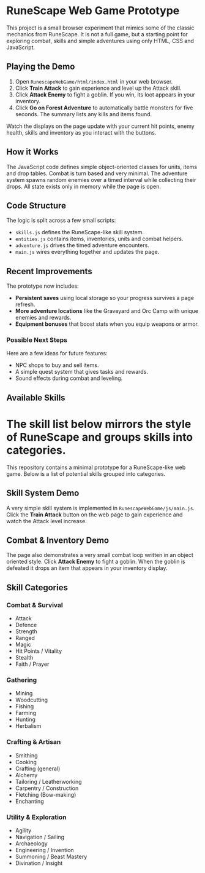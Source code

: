# RuneScape Web Game Prototype


This project is a small browser experiment that mimics some of the classic mechanics from RuneScape. It is not a full game, but a starting point for exploring combat, skills and simple adventures using only HTML, CSS and JavaScript.

## Playing the Demo

1. Open `RunescapeWebGame/html/index.html` in your web browser.
2. Click **Train Attack** to gain experience and level up the Attack skill.
3. Click **Attack Enemy** to fight a goblin. If you win, its loot appears in your inventory.
4. Click **Go on Forest Adventure** to automatically battle monsters for five seconds. The summary lists any kills and items found.

Watch the displays on the page update with your current hit points, enemy health, skills and inventory as you interact with the buttons.

## How it Works

The JavaScript code defines simple object-oriented classes for units, items and drop tables. Combat is turn based and very minimal. The adventure system spawns random enemies over a timed interval while collecting their drops. All state exists only in memory while the page is open.

## Code Structure

The logic is split across a few small scripts:

- `skills.js` defines the RuneScape-like skill system.
- `entities.js` contains items, inventories, units and combat helpers.
- `adventure.js` drives the timed adventure encounters.
- `main.js` wires everything together and updates the page.

## Recent Improvements

The prototype now includes:

- **Persistent saves** using local storage so your progress survives a page refresh.
- **More adventure locations** like the Graveyard and Orc Camp with unique enemies and rewards.
- **Equipment bonuses** that boost stats when you equip weapons or armor.

### Possible Next Steps

Here are a few ideas for future features:

- NPC shops to buy and sell items.
- A simple quest system that gives tasks and rewards.
- Sound effects during combat and leveling.

## Available Skills

The skill list below mirrors the style of RuneScape and groups skills into categories.
=======
This repository contains a minimal prototype for a RuneScape-like web game. Below is a list of potential skills grouped into categories.

## Skill System Demo

A very simple skill system is implemented in `RunescapeWebGame/js/main.js`. Click the **Train Attack** button on the web page to gain experience and watch the Attack level increase.

## Combat & Inventory Demo

The page also demonstrates a very small combat loop written in an object oriented style. Click **Attack Enemy** to fight a goblin. When the goblin is defeated it drops an item that appears in your inventory display.

## Skill Categories


### Combat & Survival
- Attack
- Defence
- Strength
- Ranged
- Magic
- Hit Points / Vitality
- Stealth
- Faith / Prayer

### Gathering
- Mining
- Woodcutting
- Fishing
- Farming
- Hunting
- Herbalism

### Crafting & Artisan
- Smithing
- Cooking
- Crafting (general)
- Alchemy
- Tailoring / Leatherworking
- Carpentry / Construction
- Fletching (Bow-making)
- Enchanting

### Utility & Exploration
- Agility
- Navigation / Sailing
- Archaeology
- Engineering / Invention
- Summoning / Beast Mastery
- Divination / Insight

